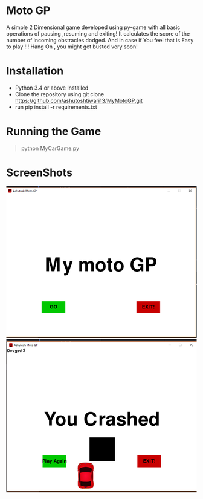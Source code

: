 # Moto GP 
A simple 2 Dimensional game developed using py-game with all basic operations of pausing ,resuming and exiting! It calculates the score of the number of incoming obstracles dodged.
And in case if You feel that is Easy to play !!! Hang On , you might get busted very soon!

# Installation 

* Python 3.4 or above Installed
* Clone the repository using git clone https://github.com/ashutoshtiwari13/MyMotoGP.git
* run pip install -r requirements.txt

# Running the Game #
> python MyCarGame.py



# ScreenShots 

![alt text](https://github.com/ashutoshtiwari13/MyMotoGP/blob/master/ss1.png)
![alt text](https://github.com/ashutoshtiwari13/MyMotoGP/blob/master/ss2.png)
